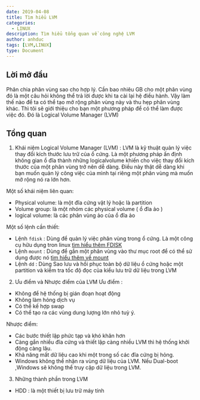 ```yaml
---
date: 2019-04-08
title: Tìm hiểu LVM   
categories:
  - LINUX
description: Tìm hiểu tổng quan về công nghệ LVM 
author: anhduc
tags: [LVM,LINUX]
type: Document
---
```


## Lời mở đầu 
Phân chia phân vùng sao cho hợp lý. Cần bao nhiêu GB cho một phân vùng đó là một câu hỏi không thể trả lời được khi ta cài lại hệ điều hành. Vậy làm thế nào để ta có thể tạo mở rộng phân vùng này và thu hẹp phân vùng khác. Thì tôi sẽ giới thiệu cho bạn một phương pháp để có thể làm được việc đó. Đó là Logical Volume Manager (LVM)

## Tổng quan 
1. Khái niệm 
Logical Volume Manager (LVM) : LVM là kỹ thuật quản lý việc thay đổi kích thước lưu trữ của ổ cứng. Là một phương pháp ấn định không gian ổ đĩa thành những logicalvolume khiến cho việc thay đổi kích thước của một phân vùng trở nên dễ dàng. Điều này thật dễ dàng khi bạn muốn quản lý công việc của mình tại riêng một phân vùng mà muốn mở rộng nó ra lớn hơn.

Một số khái niệm liên quan: 
- Physical volume: là một đĩa cứng vật lý hoặc là partition
- Volume group: là một nhóm các physical volume ( ổ đĩa ảo )
- logical volume: là các phân vùng ảo của ổ đĩa ảo

Một số lệnh cần thiết: 
- Lệnh `fdisk` : Dùng để  quản lý việc phân vùng trong ổ cứng. Là một công cụ hữu dụng tron linux [tìm hiểu thêm FDISK](https://github.com/duckmak14/thuctapsinh/blob/master/Anhduc/liunux/docs/fdisk.md)
- Lệnh `mount` : Dùng để gắn một phân vùng vào thư mục root để có thể sử dụng được nó [tìm hiểu thêm về mount](https://github.com/duckmak14/thuctapsinh/blob/master/Anhduc/liunux/docs/mount.md)
- Lệnh `dd` : Dùng Sao lưu và hồi phục toàn bộ dữ liệu ổ cứng hoặc một partition và kiểm tra tốc độ đọc của kiểu lưu trữ dữ liệu trong LVM
2. Ưu điểm và Nhược điểm của LVM 
Ưu điểm :
- Không để hệ thống bị gián đoạn hoạt động 
- Không làm hỏng dịch vụ
- Có thể kế hợp swap
- Có thể tạo ra các vùng dung lượng lớn nhỏ tuỳ ý.

Nhược điểm: 
- Các bước thiết lập phức tạp và khó khăn hơn
- Càng gắn nhiều đĩa cứng và thiết lập càng nhiều LVM thì hệ thống khởi động càng lâu.
- Khả năng mất dữ liệu cao khi một trong số các đĩa cứng bị hỏng.
- Windows không thể nhận ra vùng dữ liệu của LVM. Nếu Dual-boot ,Windows sẽ không thể truy cập dữ liệu trong LVM.
3. Những thành phần trong LVM 
- HDD : là một thiết bị lưu trữ máy tính  